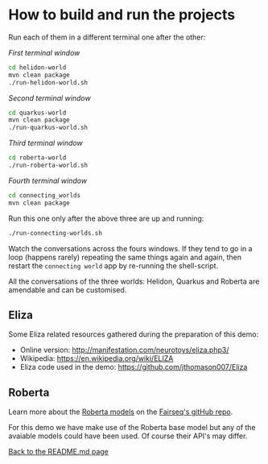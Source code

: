 # How to build and run the projects

Run each of them in a different terminal one after the other:

_First terminal window_
```bash
cd helidon-world
mvn clean package
./run-helidon-world.sh
```

_Second terminal window_
```bash
cd quarkus-world
mvn clean package
./run-quarkus-world.sh
```

_Third terminal window_
```bash
cd roberta-world
./run-roberta-world.sh
```

_Fourth terminal window_
```bash
cd connecting_worlds
mvn clean package
```

Run this one only after the above three are up and running:

```bash
./run-connecting-worlds.sh
```

Watch the conversations across the fours windows. If they tend to go in a loop (happens rarely) repeating the same things again and again, then restart the `connecting world` app by re-running the shell-script.

All the conversations of the three worlds: Helidon, Quarkus and Roberta are amendable and can be customised.

## Eliza

Some Eliza related resources gathered during the preparation of this demo:
- Online version: http://manifestation.com/neurotoys/eliza.php3/
- Wikipedia: https://en.wikipedia.org/wiki/ELIZA
- Eliza code used in the demo: https://github.com/jthomason007/Eliza

## Roberta

Learn more about the [Roberta models](https://github.com/pytorch/fairseq/blob/master/examples/roberta/README.md#pre-trained-models) on the [Fairseq's gitHub repo](https://github.com/pytorch/fairseq/blob/master/examples/roberta/README.md).

For this demo we have make use of the Roberta base model but any of the avaiable models could have been used. Of course their API's may differ.

[Back to the README.md page](./README.md)